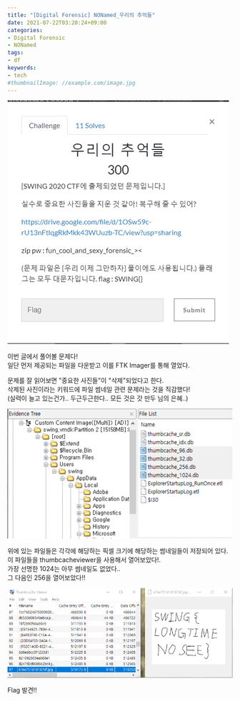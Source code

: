 ```yaml
---
title: "[Digital Forensic] NONamed_우리의 추억들"
date: 2021-07-22T03:20:24+09:00
categories:
- Digital Forensic
- NONamed
tags:
- df
keywords:
- tech
#thumbnailImage: //example.com/image.jpg
---
```


<!--more-->

![Problem](https://raw.githubusercontent.com/RoomRooms/blog/master/img/Digital%20Forensic/NONamed/NONamed_Us_memory/Problem.PNG)

이번 글에서 풀어볼 문제다!  
일단 먼저 제공되는 파일을 다운받고 이를 FTK Imager를 통해 열었다.  

문제를 잘 읽어보면 \"중요한 사진들\"이 \"삭제\"되었다고 한다.  
삭제된 사진이라는 키워드에 파일 썸네일 관련 문제라는 것을 직감했다!  
(실력이 늘고 있는건가.. 두근두근한다.. 모든 것은 갓 만두 님의 은혜..)

![Thum](https://raw.githubusercontent.com/RoomRooms/blog/master/img/Digital%20Forensic/NONamed/NONamed_Us_memory/Thum.PNG)

위에 있는 파일들은 각각에 해당하는 픽셀 크기에 해당하는 썸네일들이 저장되어 있다.  
이 파일들을 thumbcacheviewer을 사용해서 열어보았다!.  
가장 선명한 1024는 아무 썸네일도 없었다..  
그 다음인 256을 열어보았다!!  

![Thum](https://raw.githubusercontent.com/RoomRooms/blog/master/img/Digital%20Forensic/NONamed/NONamed_Us_memory/Flag.PNG)

Flag 발견!!
